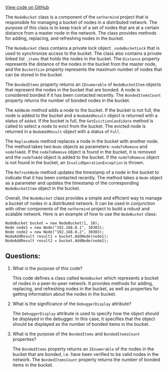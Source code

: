 [View code on GitHub](https://github.com/nethermindeth/nethermind/Nethermind.Network.Discovery/RoutingTable/NodeBucket.cs)

The `NodeBucket` class is a component of the `nethermind` project that is responsible for managing a bucket of nodes in a distributed network. The purpose of this class is to keep track of a set of nodes that are at a certain distance from a master node in the network. The class provides methods for adding, replacing, and refreshing nodes in the bucket.

The `NodeBucket` class contains a private lock object `_nodeBucketLock` that is used to synchronize access to the bucket. The class also contains a private linked list `_items` that holds the nodes in the bucket. The `Distance` property represents the distance of the nodes in the bucket from the master node, and the `BucketSize` property represents the maximum number of nodes that can be stored in the bucket.

The `BondedItems` property returns an `IEnumerable` of `NodeBucketItem` objects that represent the nodes in the bucket that are bonded. A node is considered bonded if it has been contacted recently. The `BondedItemsCount` property returns the number of bonded nodes in the bucket.

The `AddNode` method adds a node to the bucket. If the bucket is not full, the node is added to the bucket and a `NodeAddResult` object is returned with a status of `Added`. If the bucket is full, the `GetEvictionCandidate` method is called to select a node to evict from the bucket. The evicted node is returned in a `NodeAddResult` object with a status of `Full`.

The `ReplaceNode` method replaces a node in the bucket with another node. The method takes two `Node` objects as parameters: `nodeToRemove` and `nodeToAdd`. If the `nodeToRemove` object is found in the bucket, it is removed and the `nodeToAdd` object is added to the bucket. If the `nodeToRemove` object is not found in the bucket, an `InvalidOperationException` is thrown.

The `RefreshNode` method updates the timestamp of a node in the bucket to indicate that it has been contacted recently. The method takes a `Node` object as a parameter and updates the timestamp of the corresponding `NodeBucketItem` object in the bucket.

Overall, the `NodeBucket` class provides a simple and efficient way to manage a bucket of nodes in a distributed network. It can be used in conjunction with other components of the `nethermind` project to build a robust and scalable network. Here is an example of how to use the `NodeBucket` class:

```
NodeBucket bucket = new NodeBucket(1, 10);
Node node1 = new Node("192.168.0.1", 30303);
Node node2 = new Node("192.168.0.2", 30303);
NodeAddResult result1 = bucket.AddNode(node1);
NodeAddResult result2 = bucket.AddNode(node2);
```
## Questions: 
 1. What is the purpose of this code?
    
    This code defines a class called `NodeBucket` which represents a bucket of nodes in a peer-to-peer network. It provides methods for adding, replacing, and refreshing nodes in the bucket, as well as properties for getting information about the nodes in the bucket.

2. What is the significance of the `DebuggerDisplay` attribute?
    
    The `DebuggerDisplay` attribute is used to specify how the object should be displayed in the debugger. In this case, it specifies that the object should be displayed as the number of bonded items in the bucket.

3. What is the purpose of the `BondedItems` and `BondedItemsCount` properties?
    
    The `BondedItems` property returns an `IEnumerable` of the nodes in the bucket that are bonded, i.e. have been verified to be valid nodes in the network. The `BondedItemsCount` property returns the number of bonded items in the bucket.